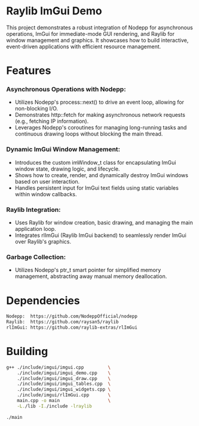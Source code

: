 # Raylib ImGui Demo
This project demonstrates a robust integration of Nodepp for asynchronous operations, ImGui for immediate-mode GUI rendering, and Raylib for window management and graphics. It showcases how to build interactive, event-driven applications with efficient resource management.

# Features
### Asynchronous Operations with Nodepp:
- Utilizes Nodepp's process::next() to drive an event loop, allowing for non-blocking I/O.
- Demonstrates http::fetch for making asynchronous network requests (e.g., fetching IP information).
- Leverages Nodepp's coroutines for managing long-running tasks and continuous drawing loops without blocking the main thread.

### Dynamic ImGui Window Management:
- Introduces the custom imWindow_t class for encapsulating ImGui window state, drawing logic, and lifecycle.
- Shows how to create, render, and dynamically destroy ImGui windows based on user interaction.
- Handles persistent input for ImGui text fields using static variables within window callbacks.

### Raylib Integration:
- Uses Raylib for window creation, basic drawing, and managing the main application loop.
- Integrates rlImGui (Raylib ImGui backend) to seamlessly render ImGui over Raylib's graphics.

### Garbage Collection: 
- Utilizes Nodepp's ptr_t smart pointer for simplified memory management, abstracting away manual memory deallocation.

# Dependencies
```bash
Nodepp:  https://github.com/NodeppOfficial/nodepp
Raylib:  https://github.com/raysan5/raylib
rlImGui: https://github.com/raylib-extras/rlImGui
```

# Building
```bash
g++ ./include/imgui/imgui.cpp         \
    ./include/imgui/imgui_demo.cpp    \
    ./include/imgui/imgui_draw.cpp    \
    ./include/imgui/imgui_tables.cpp  \
    ./include/imgui/imgui_widgets.cpp \
    ./include/imgui/rlImGui.cpp       \
    main.cpp -o main                  \
    -L./lib -I./include -lraylib 
    
./main
```
